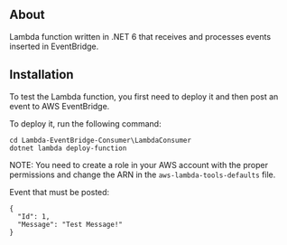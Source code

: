 ## About

Lambda function written in .NET 6 that receives and processes events inserted in EventBridge.

## Installation

To test the Lambda function, you first need to deploy it and then post an event to AWS EventBridge.

To deploy it, run the following command:

```
cd Lambda-EventBridge-Consumer\LambdaConsumer
dotnet lambda deploy-function
```

NOTE: You need to create a role in your AWS account with the proper permissions and change the ARN in the ```aws-lambda-tools-defaults``` file.

Event that must be posted:

```
{
  "Id": 1,
  "Message": "Test Message!"
}
```